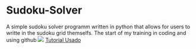 # Sudoku-Solver
A simple sudoku solver programm written in python that allows for users to writte in the sudoku grid themselfs. The start of my training in coding and using github
[<img src="C:\Users\Aluno - 10\Downloads\images.jfif">](https://stackoverflow.com/questions/61071158/add-image-with-link-in-githubs-readme-md)
[Tutorial Usado](https://www.youtube.com/watch?v=9BalEldzE8o&pp=ygUJc3RpY2sgYnVn)
